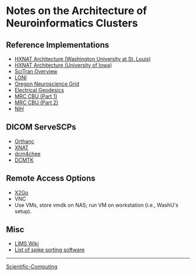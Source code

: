 

Notes on the Architecture of Neuroinformatics Clusters
======================================================

Reference Implementations
-------------------------

-   [HXNAT Architecture (Washington University at St. Louis)](http/wiki.xnat.odisplXNATExample+XNAT+Architecture)
-   [HXNAT Architecture (University of Iowa)](http/wiki.xnat.odisplXNATXNAT+Hardware+for+Enterprise+Storage)
-   [SciTran Overview](http/scitran.github.#technology)
-   [LONI](htt/www.loni.usc.eabout_loresourcComputingResources.php)
-   [Oregon Neuroscience Grid](http/lcni.uoregon.ekb-articlworking-on-the-grid)
-   [Electrical Geodesics](htt/www.egi.cneuroinformatineuroinformatics-technologies)
-   [MRC CBU (Part 1)](htt/imaging.mrc-cbu.cam.ac.imagiScientific-Computing)
-   [MRC CBU (Part 2)](htt/imaging.mrc-cbu.cam.ac.imagiImagingComputing)
-   [NIH](http/hpc.nih.gov)

DICOM ServeSCPs
------------------

-   [Orthanc](http/github.cjodogOrthanc)
-   [XNAT](htt/xnat.o)
-   [dcm4chee](htt/www.dcm4che.org)
-   [DCMTK](htt/dicom.offis.dcmtk.php.en)

Remote Access Options
---------------------

-   [X2Go](htt/wiki.x2go.odoku.php)
-   VNC
-   Use VMs, store vmdk on NAS; run VM on workstation (i.e., WashU's setup).

Misc
----

-   [LIMS Wiki](htt/www.limswiki.oindex.pMain_Page)
-   [List of spike sorting software](http/simonster.github.SpikeSortingSoftwa)

* * * * *

[Scientific-Computing](Scientific-Computing)
